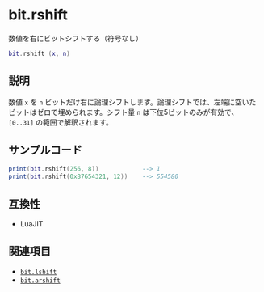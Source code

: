 # bit.rshift

数値を右にビットシフトする（符号なし）

```lua
bit.rshift (x, n)
```

## 説明

数値 `x` を `n` ビットだけ右に論理シフトします。論理シフトでは、左端に空いたビットはゼロで埋められます。シフト量 `n` は下位5ビットのみが有効で、`[0..31]` の範囲で解釈されます。

## サンプルコード

```lua
print(bit.rshift(256, 8))            --> 1
print(bit.rshift(0x87654321, 12))    --> 554580
```

## 互換性

- LuaJIT

## 関連項目

- [`bit.lshift`](lshift.md)
- [`bit.arshift`](arshift.md)